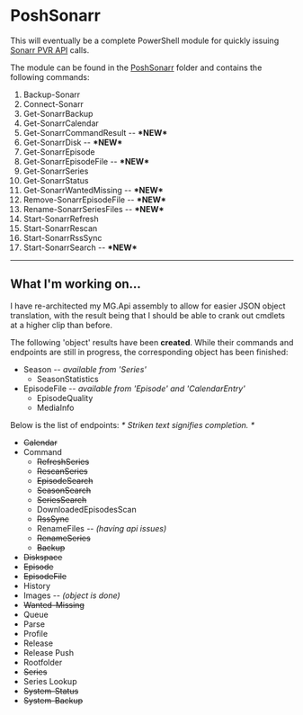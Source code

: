# PoshSonarr

This will eventually be a complete PowerShell module for quickly issuing [Sonarr PVR API](https://github.com/Sonarr/Sonarr/wiki/API) calls.

The module can be found in the [PoshSonarr](https://github.com/Yevrag35/PoshSonarr/tree/master/PoshSonarr) folder and contains the following commands:

1. Backup-Sonarr
1. Connect-Sonarr
1. Get-SonarrBackup
1. Get-SonarrCalendar
1. Get-SonarrCommandResult -- __\*NEW\*__
1. Get-SonarrDisk -- __\*NEW\*__
1. Get-SonarrEpisode
1. Get-SonarrEpisodeFile -- __\*NEW\*__
1. Get-SonarrSeries
1. Get-SonarrStatus
1. Get-SonarrWantedMissing -- __\*NEW\*__
1. Remove-SonarrEpisodeFile -- __\*NEW\*__
1. Rename-SonarrSeriesFiles -- __\*NEW\*__
1. Start-SonarrRefresh
1. Start-SonarrRescan
1. Start-SonarrRssSync
1. Start-SonarrSearch -- __\*NEW\*__

---

## What I'm working on...

I have re-architected my MG.Api assembly to allow for easier JSON object translation, with the result being that I should be able
to crank out cmdlets at a higher clip than before.

The following 'object' results have been __created__.  While their commands and endpoints are still in progress, the corresponding object has been finished:

* Season -- _available from 'Series'_
  * SeasonStatistics
* EpisodeFile -- _available from 'Episode' and 'CalendarEntry'_
  * EpisodeQuality
  * MediaInfo

Below is the list of endpoints:
_* Striken text signifies completion. *_

* ~~Calendar~~
* Command
  * ~~RefreshSeries~~
  * ~~RescanSeries~~
  * ~~EpisodeSearch~~
  * ~~SeasonSearch~~
  * ~~SeriesSearch~~
  * DownloadedEpisodesScan
  * ~~RssSync~~
  * RenameFiles  _-- (having api issues)_
  * ~~RenameSeries~~
  * ~~Backup~~
* ~~Diskspace~~
* ~~Episode~~
* ~~EpisodeFile~~
* History
* Images       -- _(object is done)_
* ~~Wanted-Missing~~
* Queue
* Parse
* Profile
* Release
* Release Push
* Rootfolder
* ~~Series~~
* Series Lookup
* ~~System-Status~~
* ~~System-Backup~~
